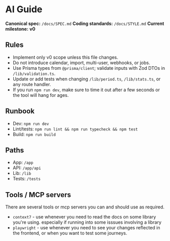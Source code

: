 # AI Guide

**Canonical spec:** `/docs/SPEC.md`
**Coding standards:** `/docs/STYLE.md`
**Current milestone:** **v0**

## Rules
- Implement only v0 scope unless this file changes.
- Do not introduce calendar, import, multi-user, webhooks, or jobs.
- Use Prisma types from `@prisma/client`; validate inputs with Zod DTOs in `/lib/validation.ts`.
- Update or add tests when changing `/lib/period.ts`, `/lib/stats.ts`, or any route handler.
- If you run `npm run dev`, make sure to time it out after a few seconds or the tool will hang for ages.

## Runbook
- Dev: `npm run dev`
- Lint/tests: `npm run lint && npm run typecheck && npm test`
- Build: `npm run build`

## Paths
- App: `/app`
- API: `/app/api`
- Lib: `/lib`
- Tests: `/tests`


## Tools / MCP servers

There are several tools or mcp servers you can and should use as required.

- `context7` - use whenever you need to read the docs on some library you're using. especially if running into some isssues involving a library
- `playwright` - use whenever you need to see your changes reflected in the frontend, or when you want to test some journeys.